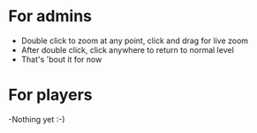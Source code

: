 # For admins

- Double click to zoom at any point, click and drag for live zoom
- After double click, click anywhere to return to normal level
- That's 'bout it for now

# For players

-Nothing yet :-)
